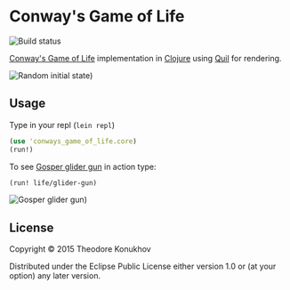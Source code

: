 # Conway's Game of Life

![Build status](https://travis-ci.org/konukhov/game_of_life.svg)

[Conway's Game of Life](http://en.wikipedia.org/wiki/Conway%27s_Game_of_Life) implementation in [Clojure](http://clojure.org) using [Quil](https://github.com/quil/quil) for rendering.

![Random initial state](http://zippy.gfycat.com/QuarrelsomeThatBirdofparadise.gif))

## Usage
Type in your repl (`lein repl`)

```clojure
(use 'conways_game_of_life.core)
(run!)
```

To see [Gosper glider gun](http://www.conwaylife.com/wiki/Gosper_glider_gun) in action type:

```clojure
(run! life/glider-gun)
```

![Gosper glider gun](http://zippy.gfycat.com/AgreeableHeavyCob.gif))

## License

Copyright © 2015 Theodore Konukhov

Distributed under the Eclipse Public License either version 1.0 or (at
your option) any later version.
